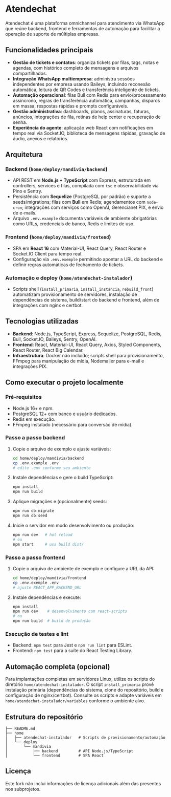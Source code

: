 # Atendechat

Atendechat é uma plataforma omnichannel para atendimento via WhatsApp que reúne backend, frontend e ferramentas de automação para facilitar a operação de suporte de múltiplas empresas.

## Funcionalidades principais
- **Gestão de tickets e contatos**: organiza tickets por filas, tags, notas e agendas, com histórico completo de mensagens e arquivos compartilhados.
- **Integração WhatsApp multiempresa**: administra sessões independentes por empresa usando Baileys, incluindo reconexão automática, leitura de QR Codes e transferência inteligente de tickets.
- **Automação operacional**: filas Bull com Redis para envio/processamento assíncrono, regras de transferência automática, campanhas, disparos em massa, respostas rápidas e prompts configuráveis.
- **Gestão administrativa**: dashboards, planos, assinaturas, faturas, anúncios, integrações de fila, rotinas de help center e recuperação de senha.
- **Experiência do agente**: aplicação web React com notificações em tempo real via Socket.IO, biblioteca de mensagens rápidas, gravação de áudio, anexos e relatórios.

## Arquitetura
### Backend (`home/deploy/mandivia/backend`)
- API REST em **Node.js + TypeScript** com Express, estruturada em controllers, services e filas, compilada com `tsc` e observabilidade via Pino e Sentry.
- Persistência com **Sequelize** (PostgreSQL por padrão) e suporte a seeds/migrations; filas com **Bull** em Redis; agendamentos com `node-cron`; integrações com serviços como OpenAI, Gerencianet PIX, e envio de e-mails.
- Arquivo `.env.example` documenta variáveis de ambiente obrigatórias como URLs, credenciais de banco, Redis e limites de uso.

### Frontend (`home/deploy/mandivia/frontend`)
- SPA em **React 16** com Material-UI, React Query, React Router e Socket.IO Client para tempo real.
- Configuração via `.env.exemple` permitindo apontar a URL do backend e definir regras automáticas de fechamento de tickets.

### Automação e deploy (`home/atendechat-instalador`)
- Scripts shell (`install_primaria`, `install_instancia`, `rebuild_front`) automatizam provisionamento de servidores, instalação de dependências de sistema, build/start do backend e frontend, além de integrações com nginx e certbot.

## Tecnologias utilizadas
- **Backend**: Node.js, TypeScript, Express, Sequelize, PostgreSQL, Redis, Bull, Socket.IO, Baileys, Sentry, OpenAI.
- **Frontend**: React, Material-UI, React Query, Axios, Styled Components, React Router, React Big Calendar.
- **Infraestrutura**: Docker não incluído; scripts shell para provisionamento, FFmpeg para manipulação de mídia, Nodemailer para e-mail e integrações PIX.

## Como executar o projeto localmente
### Pré-requisitos
- Node.js 16+ e npm.
- PostgreSQL 12+ com banco e usuário dedicados.
- Redis em execução.
- FFmpeg instalado (necessário para conversão de mídia).

### Passo a passo backend
1. Copie o arquivo de exemplo e ajuste variáveis:
   ```bash
   cd home/deploy/mandivia/backend
   cp .env.example .env
   # edite .env conforme seu ambiente
   ```
2. Instale dependências e gere o build TypeScript:
   ```bash
   npm install
   npm run build
   ```
3. Aplique migrações e (opcionalmente) seeds:
   ```bash
   npm run db:migrate
   npm run db:seed
   ```
4. Inicie o servidor em modo desenvolvimento ou produção:
   ```bash
   npm run dev   # hot reload
   # ou
   npm start     # usa build dist/
   ```

### Passo a passo frontend
1. Copie o arquivo de ambiente de exemplo e configure a URL da API:
   ```bash
   cd home/deploy/mandivia/frontend
   cp .env.exemple .env
   # ajuste REACT_APP_BACKEND_URL
   ```
2. Instale dependências e execute:
   ```bash
   npm install
   npm run dev    # desenvolvimento com react-scripts
   # ou
   npm run build  # build de produção
   ```

### Execução de testes e lint
- Backend: `npm test` para Jest e `npm run lint` para ESLint.
- Frontend: `npm test` para a suíte do React Testing Library.

## Automação completa (opcional)
Para implantações completas em servidores Linux, utilize os scripts do diretório `home/atendechat-instalador`. O script `install_primaria` provê instalação primária (dependências do sistema, clone do repositório, build e configuração de nginx/certbot). Consulte os scripts e adapte variáveis em `home/atendechat-instalador/variables` conforme o ambiente alvo.

## Estrutura do repositório
```
├── README.md
├── home
│   ├── atendechat-instalador   # Scripts de provisionamento/automação
│   └── deploy
│       └── mandivia
│           ├── backend         # API Node.js/TypeScript
│           └── frontend        # SPA React
```

## Licença
Este fork não inclui informações de licença adicionais além das presentes nos subprojetos.

